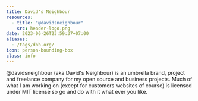 ```yaml
---
title: David's Neighbour
resources:
  - title: "@davidsneighbour"
    src: header-logo.png
date: 2023-06-26T23:59:37+07:00
aliases:
  - /tags/dnb-org/
icon: person-bounding-box
class: info
---
```


@davidsneighbour (aka David's Neighbour) is an umbrella brand, project and freelance company for my open source and business projects. Much of what I am working on (except for customers websites of course) is licensed under MIT license so go and do with it what ever you like.
